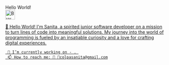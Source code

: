 
Hello World! <br>
<a href='https://ko-fi.com/sanitadev' target='_blank'><img height='25' style='border:0px;height:30px;' src='https://az743702.vo.msecnd.net/cdn/kofi3.png?v=0' border='0' alt='Buy Me a Coffee at ko-fi.com' />

👋 Hello World! I'm Sanita, a spirited junior software developer on a mission to turn lines of code into meaningful solutions. 
My journey into the world of programming is fueled by an insatiable curiosity and a love for crafting digital experiences.
     
     🔭 I’m currently working on - . 
     📫 How to reach me: 🐤 📧colpasanita@gmail.com


